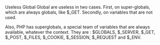 Useless Global
Global are useless in two cases. First, on super-globals, which are always globals, like $_GET. Secondly, on variables that are not used.

<?php

// $_POST is already a global : it is in fact a global everywhere
global $_POST;

// $unused is useless
function foo() {
    global $used, $unused;
    
    ++$used;
}

?>

Also, PHP has superglobals, a special team of variables that are always available, whatever the context. 
They are : $GLOBALS, $_SERVER, $_GET, $_POST, $_FILES, $_COOKIE, $_SESSION, $_REQUEST and $_ENV. 
